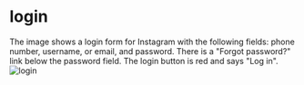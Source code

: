 # login
The image shows a login form for Instagram with the following fields: phone number, username, or email, and password. There is a "Forgot password?" link below the password field. The login button is red and says "Log in".
![login](https://github.com/VINITCHAVDA/login/assets/146835471/80fdc730-66c1-43c1-b15e-9d5ca5b6f01c)
